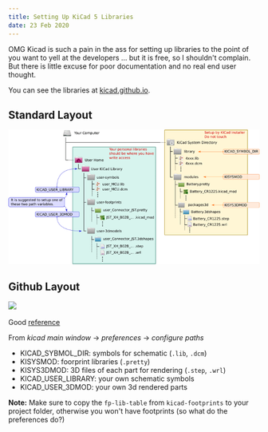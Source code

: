 ```yaml
---
title: Setting Up KiCad 5 Libraries
date: 23 Feb 2020
---
```


OMG Kicad is such a pain in the ass for setting up libraries to the point
of you want to yell at the developers ... but it is free, so I shouldn't
complain. But there is little excuse for poor documentation and no real
end user thought.

You can see the libraries at [kicad.github.io](https://kicad.github.io/).

## Standard Layout

![](paths.png)

## Github Layout

![](user-paths.png)

Good [reference](https://forum.kicad.info/t/library-management-in-kicad-version-5/14636)

From *kicad main window* -> *preferences* -> *configure paths*

- KICAD_SYBMOL_DIR: symbols for schematic (`.lib`, `.dcm`)
- KISYSMOD: foorprint libraries (`.pretty`)
- KISYS3DMOD: 3D files of each part for rendering (`.step`, `.wrl`)
- KICAD_USER_LIBRARY: your own schematic symbols
- KICAD_USER_3DMOD: your own 3d rendered parts

**Note:** Make sure to copy the `fp-lib-table` from `kicad-footprints` to your 
project folder, otherwise you won't have footprints (so what do the preferences
do?)
